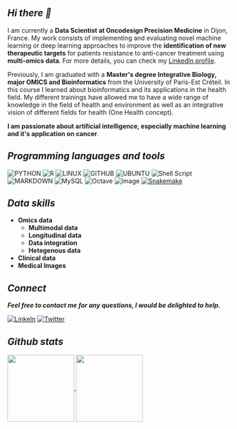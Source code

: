 
## ***Hi there 👋***
I am currently a <b>Data Scientist at Oncodesign Precision Medicine</b> in Dijon, France. My work consists of implementing and evaluating novel machine learning or deep learning approaches to improve the <b>identification of new therapeutic targets</b> for patients resistance to anti-cancer treatment using <b>multi-omics data</b>. For more details, you can check my [LinkedIn profile](https://www.linkedin.com/in/lamine-toure/).
 
Previously, I am graduated with a <b>Master's degree Integrative Biology, major OMICS and Bioinformatics</b> from the University of Paris-Est Créteil. In this course I learned about bioinformatics and its applications in the health field. My different trainings have allowed me to have a wide range of knowledge in the field of health and environment as well as an integrative vision of different fields for health (One Health concept). 

<b>I am passionate about artificial intelligence, especially machine learning and it's application on cancer</b>. 

## ***Programming languages and tools***
![PYTHON](https://img.shields.io/badge/Python-14354C?style=for-the-badge&logo=python&logoColor=white)
![R](https://img.shields.io/badge/R-276DC3?style=for-the-badge&logo=r&logoColor=white)
![LINUX](https://img.shields.io/badge/Linux-FCC624?style=for-the-badge&logo=linux&logoColor=white)
![GITHUB](https://img.shields.io/badge/github-%23121011.svg?style=for-the-badge&logo=github&logoColor=white)
![UBUNTU](https://img.shields.io/badge/Ubuntu-E95420?style=for-the-badge&logo=ubuntu&logoColor=white)
![Shell Script](https://img.shields.io/badge/shell_script-%23121011.svg?style=for-the-badge&logo=gnu-bash&logoColor=white)
![MARKDOWN](https://img.shields.io/badge/Markdown-000000?style=for-the-badge&logo=markdown&logoColor=white)
![MySQL](https://img.shields.io/badge/MySQL-00000F?style=for-the-badge&logo=mysql&logoColor=white)
![Octave](https://img.shields.io/badge/OCTAVE-darkblue?style=for-the-badge&logo=octave&logoColor=fcd683)
![image](https://user-images.githubusercontent.com/93058160/222747654-8a29430b-394c-4589-b888-da16002ab66c.png)
[![Snakemake](https://img.shields.io/badge/snakemake-≥5.6.0-brightgreen.svg?style=flat)](https://snakemake.readthedocs.io)


## ***Data skills***
+ <b>Omics data</b>
  - <b>Multimodal data</b>
  - <b>Longitudinal data</b>
  - <b>Data integration</b> 
  - <b>Hetegenous data</b> 
+ <b>Clinical data</b> 
+ <b>Medical Images</b>

## ***Connect***

***Feel free to contact me for any questions, I would be delighted to help.***

[![LinkeIn](https://img.shields.io/badge/LinkedIn-0077B5?style=for-the-badge&logo=linkedin&logoColor=white)](https://www.linkedin.com/in/lamine-toure/)         [![Twitter](https://img.shields.io/badge/Twitter-1DA1F2?style=for-the-badge&logo=twitter&logoColor=white)](https://twitter.com/ltoure_officiel) 

## ***Github stats***

<a href="https://github.com/anuraghazra/github-readme-stats">
  <img align="center" height="150em" src="https://github-readme-stats.vercel.app/api?username=LamineTou&show_icons=true&theme=radical" />
</a>
<a href="https://github.com/anuraghazra/github-readme-stats">
  <img align="center" height="150em" src="https://github-readme-stats.vercel.app/api/top-langs/?username=LamineTou&layout=compact&theme=radical" />
</a>
